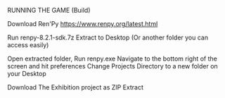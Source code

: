 RUNNING THE GAME (Build)

Download Ren'Py
https://www.renpy.org/latest.html

Run renpy-8.2.1-sdk.7z
Extract to Desktop (Or another folder you can access easily)

Open extracted folder, Run renpy.exe
Navigate to the bottom right of the screen and hit preferences
Change Projects Directory to a new folder on your Desktop

Download The Exhibition project as ZIP
Extract 

